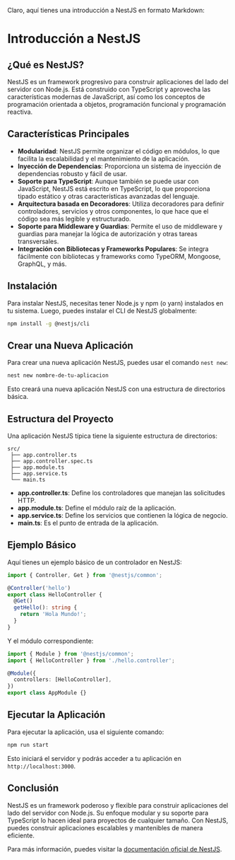 Claro, aquí tienes una introducción a NestJS en formato Markdown:

# Introducción a NestJS

## ¿Qué es NestJS?

NestJS es un framework progresivo para construir aplicaciones del lado del servidor con Node.js. Está construido con TypeScript y aprovecha las características modernas de JavaScript, así como los conceptos de programación orientada a objetos, programación funcional y programación reactiva.

## Características Principales

- **Modularidad**: NestJS permite organizar el código en módulos, lo que facilita la escalabilidad y el mantenimiento de la aplicación.
- **Inyección de Dependencias**: Proporciona un sistema de inyección de dependencias robusto y fácil de usar.
- **Soporte para TypeScript**: Aunque también se puede usar con JavaScript, NestJS está escrito en TypeScript, lo que proporciona tipado estático y otras características avanzadas del lenguaje.
- **Arquitectura basada en Decoradores**: Utiliza decoradores para definir controladores, servicios y otros componentes, lo que hace que el código sea más legible y estructurado.
- **Soporte para Middleware y Guardias**: Permite el uso de middleware y guardias para manejar la lógica de autorización y otras tareas transversales.
- **Integración con Bibliotecas y Frameworks Populares**: Se integra fácilmente con bibliotecas y frameworks como TypeORM, Mongoose, GraphQL, y más.

## Instalación

Para instalar NestJS, necesitas tener Node.js y npm (o yarn) instalados en tu sistema. Luego, puedes instalar el CLI de NestJS globalmente:

```sh
npm install -g @nestjs/cli
```

## Crear una Nueva Aplicación

Para crear una nueva aplicación NestJS, puedes usar el comando `nest new`:

```sh
nest new nombre-de-tu-aplicacion
```

Esto creará una nueva aplicación NestJS con una estructura de directorios básica.

## Estructura del Proyecto

Una aplicación NestJS típica tiene la siguiente estructura de directorios:

```
src/
 ├── app.controller.ts
 ├── app.controller.spec.ts
 ├── app.module.ts
 ├── app.service.ts
 └── main.ts
```

- **app.controller.ts**: Define los controladores que manejan las solicitudes HTTP.
- **app.module.ts**: Define el módulo raíz de la aplicación.
- **app.service.ts**: Define los servicios que contienen la lógica de negocio.
- **main.ts**: Es el punto de entrada de la aplicación.

## Ejemplo Básico

Aquí tienes un ejemplo básico de un controlador en NestJS:

```typescript
import { Controller, Get } from '@nestjs/common';

@Controller('hello')
export class HelloController {
  @Get()
  getHello(): string {
    return 'Hola Mundo!';
  }
}
```

Y el módulo correspondiente:

```typescript
import { Module } from '@nestjs/common';
import { HelloController } from './hello.controller';

@Module({
  controllers: [HelloController],
})
export class AppModule {}
```

## Ejecutar la Aplicación

Para ejecutar la aplicación, usa el siguiente comando:

```sh
npm run start
```

Esto iniciará el servidor y podrás acceder a tu aplicación en `http://localhost:3000`.

## Conclusión

NestJS es un framework poderoso y flexible para construir aplicaciones del lado del servidor con Node.js. Su enfoque modular y su soporte para TypeScript lo hacen ideal para proyectos de cualquier tamaño. Con NestJS, puedes construir aplicaciones escalables y mantenibles de manera eficiente.

Para más información, puedes visitar la [documentación oficial de NestJS](https://docs.nestjs.com/).

